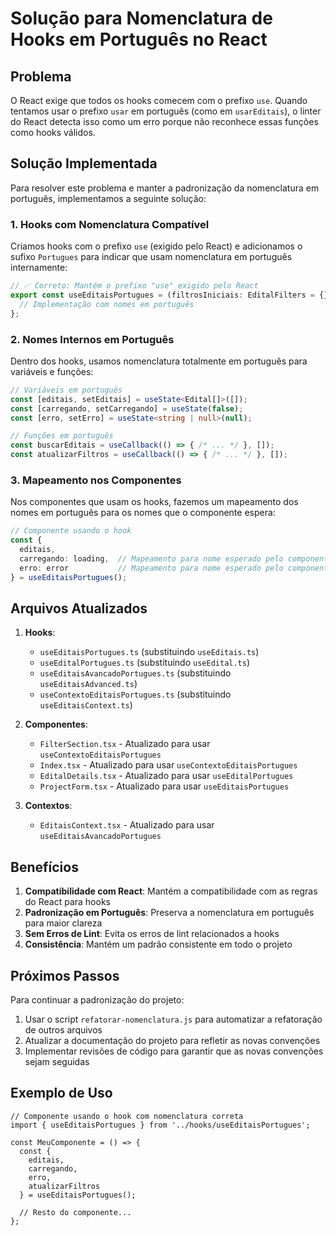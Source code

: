 # Solução para Nomenclatura de Hooks em Português no React

## Problema

O React exige que todos os hooks comecem com o prefixo `use`. Quando tentamos usar o prefixo `usar` em português (como em `usarEditais`), o linter do React detecta isso como um erro porque não reconhece essas funções como hooks válidos.

## Solução Implementada

Para resolver este problema e manter a padronização da nomenclatura em português, implementamos a seguinte solução:

### 1. Hooks com Nomenclatura Compatível

Criamos hooks com o prefixo `use` (exigido pelo React) e adicionamos o sufixo `Portugues` para indicar que usam nomenclatura em português internamente:

```typescript
// ✅ Correto: Mantém o prefixo "use" exigido pelo React
export const useEditaisPortugues = (filtrosIniciais: EditalFilters = {}) => {
  // Implementação com nomes em português
};
```

### 2. Nomes Internos em Português

Dentro dos hooks, usamos nomenclatura totalmente em português para variáveis e funções:

```typescript
// Variáveis em português
const [editais, setEditais] = useState<Edital[]>([]);
const [carregando, setCarregando] = useState(false);
const [erro, setErro] = useState<string | null>(null);

// Funções em português
const buscarEditais = useCallback(() => { /* ... */ }, []);
const atualizarFiltros = useCallback(() => { /* ... */ }, []);
```

### 3. Mapeamento nos Componentes

Nos componentes que usam os hooks, fazemos um mapeamento dos nomes em português para os nomes que o componente espera:

```typescript
// Componente usando o hook
const {
  editais,
  carregando: loading,  // Mapeamento para nome esperado pelo componente
  erro: error           // Mapeamento para nome esperado pelo componente
} = useEditaisPortugues();
```

## Arquivos Atualizados

1. **Hooks**:
   - `useEditaisPortugues.ts` (substituindo `useEditais.ts`)
   - `useEditalPortugues.ts` (substituindo `useEdital.ts`)
   - `useEditaisAvancadoPortugues.ts` (substituindo `useEditaisAdvanced.ts`)
   - `useContextoEditaisPortugues.ts` (substituindo `useEditaisContext.ts`)

2. **Componentes**:
   - `FilterSection.tsx` - Atualizado para usar `useContextoEditaisPortugues`
   - `Index.tsx` - Atualizado para usar `useContextoEditaisPortugues`
   - `EditalDetails.tsx` - Atualizado para usar `useEditalPortugues`
   - `ProjectForm.tsx` - Atualizado para usar `useEditaisPortugues`

3. **Contextos**:
   - `EditaisContext.tsx` - Atualizado para usar `useEditaisAvancadoPortugues`

## Benefícios

1. **Compatibilidade com React**: Mantém a compatibilidade com as regras do React para hooks
2. **Padronização em Português**: Preserva a nomenclatura em português para maior clareza
3. **Sem Erros de Lint**: Evita os erros de lint relacionados a hooks
4. **Consistência**: Mantém um padrão consistente em todo o projeto

## Próximos Passos

Para continuar a padronização do projeto:

1. Usar o script `refatorar-nomenclatura.js` para automatizar a refatoração de outros arquivos
2. Atualizar a documentação do projeto para refletir as novas convenções
3. Implementar revisões de código para garantir que as novas convenções sejam seguidas

## Exemplo de Uso

```tsx
// Componente usando o hook com nomenclatura correta
import { useEditaisPortugues } from '../hooks/useEditaisPortugues';

const MeuComponente = () => {
  const {
    editais,
    carregando,
    erro,
    atualizarFiltros
  } = useEditaisPortugues();
  
  // Resto do componente...
};
```
